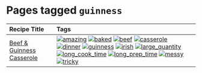 # Pages tagged `guinness`

|Recipe Title|Tags
|:---|:---|
|[Beef & Guinness Casserole](../recipes/beefandguinnesscasserole.md)|<a href="tags/amazing.md"><img src="https://img.shields.io/badge/tag-amazing-3faa68" alt="amazing" /></a> <a href="tags/baked.md"><img src="https://img.shields.io/badge/tag-baked-c5d714" alt="baked" /></a> <a href="tags/beef.md"><img src="https://img.shields.io/badge/tag-beef-93e32e" alt="beef" /></a> <a href="tags/casserole.md"><img src="https://img.shields.io/badge/tag-casserole-c5a27b" alt="casserole" /></a> <a href="tags/dinner.md"><img src="https://img.shields.io/badge/tag-dinner-945e60" alt="dinner" /></a> <a href="tags/guinness.md"><img src="https://img.shields.io/badge/tag-guinness-5f1085" alt="guinness" /></a> <a href="tags/irish.md"><img src="https://img.shields.io/badge/tag-irish-f3232d" alt="irish" /></a> <a href="tags/large_quantity.md"><img src="https://img.shields.io/badge/tag-large_quantity-424c13" alt="large_quantity" /></a> <a href="tags/long_cook_time.md"><img src="https://img.shields.io/badge/tag-long_cook_time-29c88d" alt="long_cook_time" /></a> <a href="tags/long_prep_time.md"><img src="https://img.shields.io/badge/tag-long_prep_time-786ed6" alt="long_prep_time" /></a> <a href="tags/messy.md"><img src="https://img.shields.io/badge/tag-messy-8ce6fc" alt="messy" /></a> <a href="tags/tricky.md"><img src="https://img.shields.io/badge/tag-tricky-b62aa6" alt="tricky" /></a>|